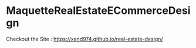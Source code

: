 # MaquetteRealEstateECommerceDesign

Checkout the Site : https://xand974.github.io/real-estate-design/
